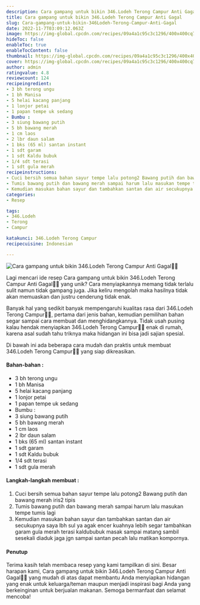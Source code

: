 ```yaml
---
description: Cara gampang untuk bikin 346.Lodeh Terong Campur Anti Gagal"
title: Cara gampang untuk bikin 346.Lodeh Terong Campur Anti Gagal
slug: Cara-gampang-untuk-bikin-346Lodeh-Terong-Campur-Anti-Gagal
date: 2022-11-7T03:09:12.063Z
image: https://img-global.cpcdn.com/recipes/09a4a1c95c3c1296/400x400cq70/photo.jpg
hideToc: false
enableToc: true
enableTocContent: false
thumbnail: https://img-global.cpcdn.com/recipes/09a4a1c95c3c1296/400x400cq70/photo.jpg
cover: https://img-global.cpcdn.com/recipes/09a4a1c95c3c1296/400x400cq70/photo.jpg
author: admin
ratingvalue: 4.8
reviewcount: 124
recipeingredient:
- 3 bh terong ungu
- 1 bh Manisa
- 5 helai kacang panjang
- 1 lonjor petai
- 1 papan tempe uk sedang
- Bumbu :
- 3 siung bawang putih
- 5 bh bawang merah
- 1 cm laos
- 2 lbr daun salam
- 1 bks (65 ml) santan instant
- 1 sdt garam
- 1 sdt Kaldu bubuk
- 1/4 sdt terasi
- 1 sdt gula merah
recipeinstructions:
- Cuci bersih semua bahan sayur tempe lalu potong2 Bawang putih dan bawang merah iris2 tipis
- Tumis bawang putih dan bawang merah sampai harum lalu masukan tempe tumis lagi
- Kemudian masukan bahan sayur dan tambahkan santan dan air secukupnya saya lbh sul ya agak encer kuahnya lebih segar tambahkan garam gula merah terasi kaldububuk masak sampai matang sambil sesekali diaduk jaga jgn sampai santan pecah lalu matikan kompornya.
categories:
- Resep

tags:
- 346.Lodeh
- Terong
- Campur

katakunci: 346.Lodeh Terong Campur
recipecuisine: Indonesian

---
```


![Cara gampang untuk bikin 346.Lodeh Terong Campur Anti Gagal👩‍🍳](https://img-global.cpcdn.com/recipes/09a4a1c95c3c1296/400x400cq70/photo.jpg)

Lagi mencari ide resep Cara gampang untuk bikin 346.Lodeh Terong Campur Anti Gagal👩‍🍳 yang unik? Cara menyiapkannya memang tidak terlalu sulit namun tidak gampang juga. Jika keliru mengolah maka hasilnya tidak akan memuaskan dan justru cenderung tidak enak.

Banyak hal yang sedikit banyak mempengaruhi kualitas rasa dari 346.Lodeh Terong Campur👩‍🍳, pertama dari jenis bahan, kemudian pemilihan bahan segar sampai cara membuat dan menghidangkannya. Tidak usah pusing kalau hendak menyiapkan 346.Lodeh Terong Campur👩‍🍳 enak di rumah, karena asal sudah tahu triknya maka hidangan ini bisa jadi sajian spesial.

Di bawah ini ada beberapa cara mudah dan praktis untuk membuat 346.Lodeh Terong Campur👩‍🍳 yang siap dikreasikan.

<!--inarticleads1-->

#### Bahan-bahan :

- 3 bh terong ungu
- 1 bh Manisa
- 5 helai kacang panjang
- 1 lonjor petai
- 1 papan tempe uk sedang
- Bumbu :
- 3 siung bawang putih
- 5 bh bawang merah
- 1 cm laos
- 2 lbr daun salam
- 1 bks (65 ml) santan instant
- 1 sdt garam
- 1 sdt Kaldu bubuk
- 1/4 sdt terasi
- 1 sdt gula merah

<!--inarticleads2-->

#### Langkah-langkah membuat :

1. Cuci bersih semua bahan sayur tempe lalu potong2 Bawang putih dan bawang merah iris2 tipis
1. Tumis bawang putih dan bawang merah sampai harum lalu masukan tempe tumis lagi
1. Kemudian masukan bahan sayur dan tambahkan santan dan air secukupnya saya lbh sul ya agak encer kuahnya lebih segar tambahkan garam gula merah terasi kaldububuk masak sampai matang sambil sesekali diaduk jaga jgn sampai santan pecah lalu matikan kompornya.

#### Penutup

Terima kasih telah membaca resep yang kami tampilkan di sini. Besar harapan kami, Cara gampang untuk bikin 346.Lodeh Terong Campur Anti Gagal👩‍🍳 yang mudah di atas dapat membantu Anda menyiapkan hidangan yang enak untuk keluarga/teman maupun menjadi inspirasi bagi Anda yang berkeinginan untuk berjualan makanan. Semoga bermanfaat dan selamat mencoba!